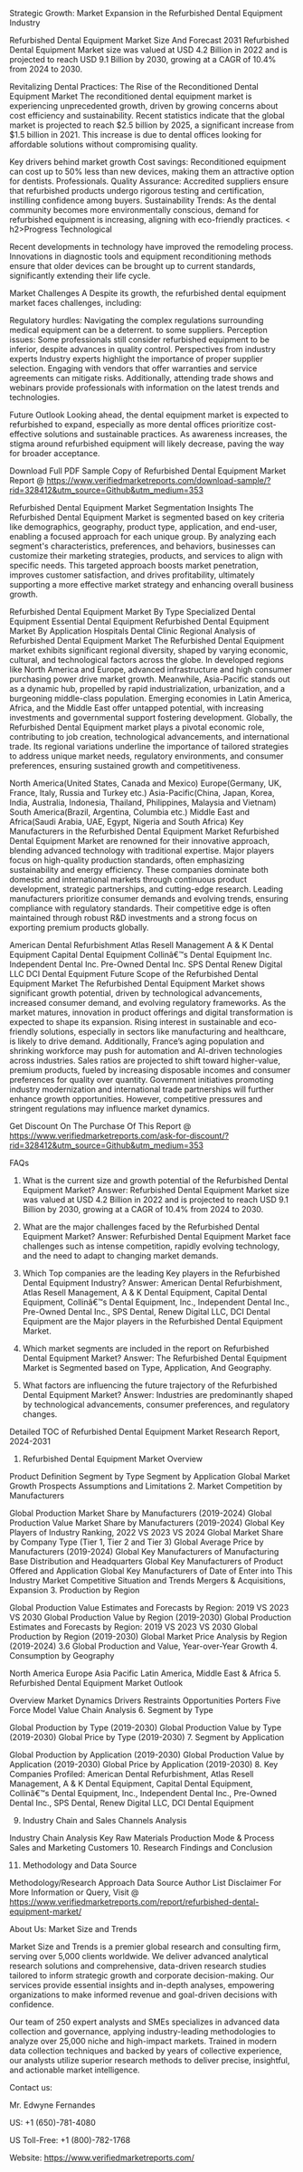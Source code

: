 Strategic Growth: Market Expansion in the Refurbished Dental Equipment Industry


Refurbished Dental Equipment Market Size And Forecast 2031
Refurbished Dental Equipment Market size was valued at USD 4.2 Billion in 2022 and is projected to reach USD 9.1 Billion by 2030, growing at a CAGR of 10.4% from 2024 to 2030.

Revitalizing Dental Practices: The Rise of the Reconditioned Dental Equipment Market
The reconditioned dental equipment market is experiencing unprecedented growth, driven by growing concerns about cost efficiency and sustainability. Recent statistics indicate that the global market is projected to reach $2.5 billion by 2025, a significant increase from $1.5 billion in 2021. This increase is due to dental offices looking for affordable solutions without compromising quality.

Key drivers behind market growth
Cost savings: Reconditioned equipment can cost up to 50% less than new devices, making them an attractive option for dentists. Professionals.
Quality Assurance: Accredited suppliers ensure that refurbished products undergo rigorous testing and certification, instilling confidence among buyers.
Sustainability Trends: As the dental community becomes more environmentally conscious, demand for refurbished equipment is increasing, aligning with eco-friendly practices.
< h2>Progress Technological

Recent developments in technology have improved the remodeling process. Innovations in diagnostic tools and equipment reconditioning methods ensure that older devices can be brought up to current standards, significantly extending their life cycle.

Market Challenges
A Despite its growth, the refurbished dental equipment market faces challenges, including:

Regulatory hurdles: Navigating the complex regulations surrounding medical equipment can be a deterrent. to some suppliers.
Perception issues: Some professionals still consider refurbished equipment to be inferior, despite advances in quality control.
Perspectives from industry experts
Industry experts highlight the importance of proper supplier selection. Engaging with vendors that offer warranties and service agreements can mitigate risks. Additionally, attending trade shows and webinars provide professionals with information on the latest trends and technologies.

Future Outlook
Looking ahead, the dental equipment market is expected to refurbished to expand, especially as more dental offices prioritize cost-effective solutions and sustainable practices. As awareness increases, the stigma around refurbished equipment will likely decrease, paving the way for broader acceptance.

Download Full PDF Sample Copy of Refurbished Dental Equipment Market Report @ https://www.verifiedmarketreports.com/download-sample/?rid=328412&utm_source=Github&utm_medium=353

Refurbished Dental Equipment Market Segmentation Insights
The Refurbished Dental Equipment Market is segmented based on key criteria like demographics, geography, product type, application, and end-user, enabling a focused approach for each unique group. By analyzing each segment's characteristics, preferences, and behaviors, businesses can customize their marketing strategies, products, and services to align with specific needs. This targeted approach boosts market penetration, improves customer satisfaction, and drives profitability, ultimately supporting a more effective market strategy and enhancing overall business growth.

Refurbished Dental Equipment Market By Type
Specialized Dental Equipment
Essential Dental Equipment
Refurbished Dental Equipment Market By Application
Hospitals
Dental Clinic
Regional Analysis of Refurbished Dental Equipment Market
The Refurbished Dental Equipment market exhibits significant regional diversity, shaped by varying economic, cultural, and technological factors across the globe. In developed regions like North America and Europe, advanced infrastructure and high consumer purchasing power drive market growth. Meanwhile, Asia-Pacific stands out as a dynamic hub, propelled by rapid industrialization, urbanization, and a burgeoning middle-class population. Emerging economies in Latin America, Africa, and the Middle East offer untapped potential, with increasing investments and governmental support fostering development. Globally, the Refurbished Dental Equipment market plays a pivotal economic role, contributing to job creation, technological advancements, and international trade. Its regional variations underline the importance of tailored strategies to address unique market needs, regulatory environments, and consumer preferences, ensuring sustained growth and competitiveness.

North America(United States, Canada and Mexico)
Europe(Germany, UK, France, Italy, Russia and Turkey etc.)
Asia-Pacific(China, Japan, Korea, India, Australia, Indonesia, Thailand, Philippines, Malaysia and Vietnam)
South America(Brazil, Argentina, Columbia etc.)
Middle East and Africa(Saudi Arabia, UAE, Egypt, Nigeria and South Africa)
Key Manufacturers in the Refurbished Dental Equipment Market
Refurbished Dental Equipment Market are renowned for their innovative approach, blending advanced technology with traditional expertise. Major players focus on high-quality production standards, often emphasizing sustainability and energy efficiency. These companies dominate both domestic and international markets through continuous product development, strategic partnerships, and cutting-edge research. Leading manufacturers prioritize consumer demands and evolving trends, ensuring compliance with regulatory standards. Their competitive edge is often maintained through robust R&D investments and a strong focus on exporting premium products globally.

American Dental Refurbishment
Atlas Resell Management
A & K Dental Equipment
Capital Dental Equipment
Collinâ€™s Dental Equipment
Inc.
Independent Dental Inc.
Pre-Owned Dental Inc.
SPS Dental
Renew Digital LLC
DCI Dental Equipment
Future Scope of the Refurbished Dental Equipment Market
The Refurbished Dental Equipment Market shows significant growth potential, driven by technological advancements, increased consumer demand, and evolving regulatory frameworks. As the market matures, innovation in product offerings and digital transformation is expected to shape its expansion. Rising interest in sustainable and eco-friendly solutions, especially in sectors like manufacturing and healthcare, is likely to drive demand. Additionally, France’s aging population and shrinking workforce may push for automation and AI-driven technologies across industries. Sales ratios are projected to shift toward higher-value, premium products, fueled by increasing disposable incomes and consumer preferences for quality over quantity. Government initiatives promoting industry modernization and international trade partnerships will further enhance growth opportunities. However, competitive pressures and stringent regulations may influence market dynamics.

Get Discount On The Purchase Of This Report @ https://www.verifiedmarketreports.com/ask-for-discount/?rid=328412&utm_source=Github&utm_medium=353

FAQs
1. What is the current size and growth potential of the Refurbished Dental Equipment Market?
Answer: Refurbished Dental Equipment Market size was valued at USD 4.2 Billion in 2022 and is projected to reach USD 9.1 Billion by 2030, growing at a CAGR of 10.4% from 2024 to 2030.

2. What are the major challenges faced by the Refurbished Dental Equipment Market?
Answer: Refurbished Dental Equipment Market face challenges such as intense competition, rapidly evolving technology, and the need to adapt to changing market demands.

3. Which Top companies are the leading Key players in the Refurbished Dental Equipment Industry?
Answer: American Dental Refurbishment, Atlas Resell Management, A & K Dental Equipment, Capital Dental Equipment, Collinâ€™s Dental Equipment, Inc., Independent Dental Inc., Pre-Owned Dental Inc., SPS Dental, Renew Digital LLC, DCI Dental Equipment are the Major players in the Refurbished Dental Equipment Market.

4. Which market segments are included in the report on Refurbished Dental Equipment Market?
Answer: The Refurbished Dental Equipment Market is Segmented based on Type, Application, And Geography.

5. What factors are influencing the future trajectory of the Refurbished Dental Equipment Market?
Answer: Industries are predominantly shaped by technological advancements, consumer preferences, and regulatory changes.

Detailed TOC of Refurbished Dental Equipment Market Research Report, 2024-2031
1. Refurbished Dental Equipment Market Overview

Product Definition
Segment by Type
Segment by Application
Global Market Growth Prospects
Assumptions and Limitations
2. Market Competition by Manufacturers

Global Production Market Share by Manufacturers (2019-2024)
Global Production Value Market Share by Manufacturers (2019-2024)
Global Key Players of Industry Ranking, 2022 VS 2023 VS 2024
Global Market Share by Company Type (Tier 1, Tier 2 and Tier 3)
Global Average Price by Manufacturers (2019-2024)
Global Key Manufacturers of Manufacturing Base Distribution and Headquarters
Global Key Manufacturers of Product Offered and Application
Global Key Manufacturers of Date of Enter into This Industry
Market Competitive Situation and Trends
Mergers & Acquisitions, Expansion
3. Production by Region

Global Production Value Estimates and Forecasts by Region: 2019 VS 2023 VS 2030
Global Production Value by Region (2019-2030)
Global Production Estimates and Forecasts by Region: 2019 VS 2023 VS 2030
Global Production by Region (2019-2030)
Global Market Price Analysis by Region (2019-2024) 3.6 Global Production and Value, Year-over-Year Growth
4. Consumption by Geography

North America
Europe
Asia Pacific
Latin America, Middle East & Africa
5. Refurbished Dental Equipment Market Outlook

Overview
Market Dynamics
Drivers
Restraints
Opportunities
Porters Five Force Model
Value Chain Analysis 
6. Segment by Type

Global Production by Type (2019-2030)
Global Production Value by Type (2019-2030)
Global Price by Type (2019-2030)
7. Segment by Application

Global Production by Application (2019-2030)
Global Production Value by Application (2019-2030)
Global Price by Application (2019-2030)
8. Key Companies Profiled: American Dental Refurbishment, Atlas Resell Management, A & K Dental Equipment, Capital Dental Equipment, Collinâ€™s Dental Equipment, Inc., Independent Dental Inc., Pre-Owned Dental Inc., SPS Dental, Renew Digital LLC, DCI Dental Equipment

9. Industry Chain and Sales Channels Analysis

Industry Chain Analysis
Key Raw Materials
Production Mode & Process
Sales and Marketing
Customers
10. Research Findings and Conclusion

11. Methodology and Data Source

Methodology/Research Approach
Data Source
Author List
Disclaimer
For More Information or Query, Visit @ https://www.verifiedmarketreports.com/report/refurbished-dental-equipment-market/

About Us: Market Size and Trends

Market Size and Trends is a premier global research and consulting firm, serving over 5,000 clients worldwide. We deliver advanced analytical research solutions and comprehensive, data-driven research studies tailored to inform strategic growth and corporate decision-making. Our services provide essential insights and in-depth analyses, empowering organizations to make informed revenue and goal-driven decisions with confidence.

Our team of 250 expert analysts and SMEs specializes in advanced data collection and governance, applying industry-leading methodologies to analyze over 25,000 niche and high-impact markets. Trained in modern data collection techniques and backed by years of collective experience, our analysts utilize superior research methods to deliver precise, insightful, and actionable market intelligence.

Contact us:

Mr. Edwyne Fernandes

US: +1 (650)-781-4080

US Toll-Free: +1 (800)-782-1768

Website: https://www.verifiedmarketreports.com/
